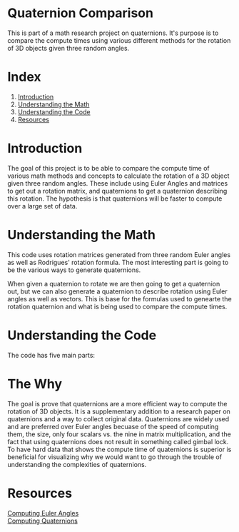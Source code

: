 # Quaternion Comparison
This is part of a math research project on quaternions. It's purpose is to compare the compute times using various different methods for the rotation of 3D objects given three random angles.

# Index
1. [Introduction](#introduction)
2. [Understanding the Math](#understanding_the_math)
3. [Understanding the Code](#understanding_the_code)
4. [Resources](#resources)

# Introduction
The goal of this project is to be able to compare the compute time of various math methods and concepts to calculate the rotation of a 3D object given three random angles. These include using Euler Angles and matrices to get out a rotation matrix, and quaternions to get a quaternion describing this rotation. The hypothesis is that quaternions will be faster to compute over a large set of data. 

# Understanding the Math
This code uses rotation matrices generated from three random Euler angles as well as Rodrigues' rotation formula. The most interesting part is going to be the various ways to generate quaternions.

When given a quaternion to rotate we are then going to get a quaternion out, but we can also generate a quaternion to describe rotation using Euler angles as well as vectors. This is base for the formulas used to genearte the rotation quaternion and what is being used to compare the compute times. 

# Understanding the Code
The code has five main parts: 

# The Why
The goal is prove that quaternions are a more efficient way to compute the rotation of 3D objects. It is a supplementary addition to a research paper on quaternions and a way to collect original data. Quaternions are widely used and are preferred over Euler angles becuase of the speed of computing them, the size, only four scalars vs. the nine in matrix multiplication, and the fact that using quaternions does not result in something called gimbal lock. To have hard data that shows the compute time of quaternions is superior is beneficial for visualizing why we would want to go through the trouble of understanding the complexities of quaternions. 

# Resources
[Computing Euler Angles](https://www.meccanismocomplesso.org/en/3d-rotations-and-euler-angles-in-python/) <br>
[Computing Quaternions](https://www.meccanismocomplesso.org/en/hamiltons-quaternions-and-3d-rotation-with-python/)
